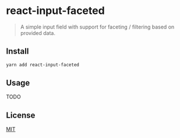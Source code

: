 # react-input-faceted

> A simple input field with support for faceting / filtering based on provided data.

## Install

```bash
yarn add react-input-faceted
```

## Usage

TODO

## License

[MIT](http://vjpr.mit-license.org)